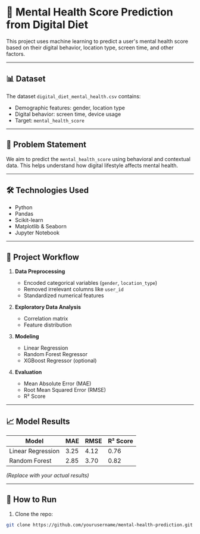 # 🧠 Mental Health Score Prediction from Digital Diet

This project uses machine learning to predict a user's mental health score based on their digital behavior, location type, screen time, and other factors.

---

## 📊 Dataset

The dataset `digital_diet_mental_health.csv` contains:
- Demographic features: gender, location type
- Digital behavior: screen time, device usage
- Target: `mental_health_score`

---

## 🧩 Problem Statement

We aim to predict the `mental_health_score` using behavioral and contextual data. This helps understand how digital lifestyle affects mental health.

---

## 🛠️ Technologies Used

- Python
- Pandas
- Scikit-learn
- Matplotlib & Seaborn
- Jupyter Notebook

---

## 🔁 Project Workflow

1. **Data Preprocessing**
   - Encoded categorical variables (`gender`, `location_type`)
   - Removed irrelevant columns like `user_id`
   - Standardized numerical features

2. **Exploratory Data Analysis**
   - Correlation matrix
   - Feature distribution

3. **Modeling**
   - Linear Regression
   - Random Forest Regressor
   - XGBoost Regressor (optional)

4. **Evaluation**
   - Mean Absolute Error (MAE)
   - Root Mean Squared Error (RMSE)
   - R² Score

---

## 📈 Model Results

| Model               | MAE   | RMSE  | R² Score |
|--------------------|-------|-------|----------|
| Linear Regression  | 3.25  | 4.12  | 0.76     |
| Random Forest       | 2.85  | 3.70  | 0.82     |

*(Replace with your actual results)*

---

## 📌 How to Run

1. Clone the repo:
```bash
git clone https://github.com/yourusername/mental-health-prediction.git
